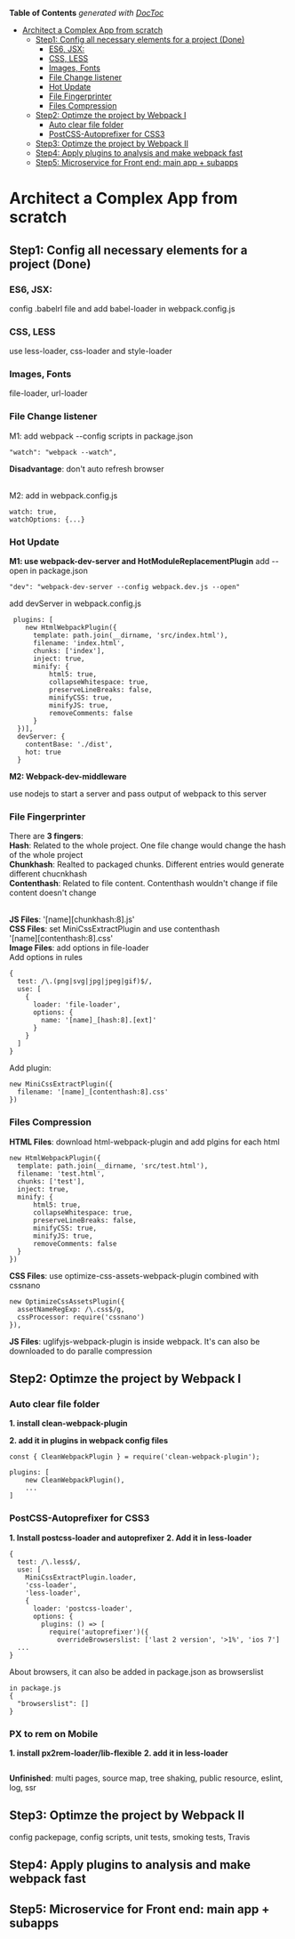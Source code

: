 <!-- START doctoc generated TOC please keep comment here to allow auto update -->
<!-- DON'T EDIT THIS SECTION, INSTEAD RE-RUN doctoc TO UPDATE -->
**Table of Contents**  *generated with [DocToc](https://github.com/thlorenz/doctoc)*

- [Architect a Complex App from scratch](#architect-a-complex-app-from-scratch)
  - [Step1: Config all necessary elements for a project (Done)](#step1-config-all-necessary-elements-for-a-project-done)
    - [ES6, JSX:](#es6-jsx)
    - [CSS, LESS](#css-less)
    - [Images, Fonts](#images-fonts)
    - [File Change listener](#file-change-listener)
    - [Hot Update](#hot-update)
    - [File Fingerprinter](#file-fingerprinter)
    - [Files Compression](#files-compression)
  - [Step2: Optimze the project by Webpack I](#step2-optimze-the-project-by-webpack-i)
    - [Auto clear file folder](#auto-clear-file-folder)
    - [PostCSS-Autoprefixer for CSS3](#postcss-autoprefixer-for-css3)
  - [Step3: Optimze the project by Webpack II](#step3-optimze-the-project-by-webpack-ii)
  - [Step4: Apply plugins to analysis and make webpack fast](#step4-apply-plugins-to-analysis-and-make-webpack-fast)
  - [Step5: Microservice for Front end: main app + subapps](#step5-microservice-for-front-end-main-app--subapps)

<!-- END doctoc generated TOC please keep comment here to allow auto update -->



# Architect a Complex App from scratch

## Step1: Config all necessary elements for a project (Done)
### ES6, JSX: ###
config .babelrl file and add babel-loader in webpack.config.js

### CSS, LESS ###
use less-loader, css-loader and style-loader

### Images, Fonts ###
file-loader, url-loader

### File Change listener ###
M1: add webpack --config scripts in package.json <br />
```
"watch": "webpack --watch",
```
**Disadvantage**: don't auto refresh browser<br />
<br />

M2: add in webpack.config.js
```
watch: true,
watchOptions: {...}
```

### Hot Update ###
**M1: use webpack-dev-server and HotModuleReplacementPlugin**
add --open in package.json
```
"dev": "webpack-dev-server --config webpack.dev.js --open"
```
add devServer in webpack.config.js
```
 plugins: [
    new HtmlWebpackPlugin({
      template: path.join(__dirname, 'src/index.html'),
      filename: 'index.html',
      chunks: ['index'],
      inject: true,
      minify: {
          html5: true,
          collapseWhitespace: true,
          preserveLineBreaks: false,
          minifyCSS: true,
          minifyJS: true,
          removeComments: false
      }
  })],
  devServer: {
    contentBase: './dist',
    hot: true
  }
```

**M2: Webpack-dev-middleware**

use nodejs to start a server and pass output of webpack to this server


### File Fingerprinter ###
There are **3 fingers**: <br />
**Hash**: Related to the whole project. One file change would change the hash of the whole project <br />
**Chunkhash**: Realted to packaged chunks. Different entries would generate different chucnkhash <br />
**Contenthash**: Related to file content. Contenthash wouldn't change if file content doesn't change<br />
<br />

**JS Files**: '[name][chunkhash:8].js'<br />
**CSS Files**: set MiniCssExtractPlugin and use contenthash<br />
'[name][contenthash:8].css'<br />
**Image Files**: add options in file-loader<br />
Add options in rules
```
{
  test: /\.(png|svg|jpg|jpeg|gif)$/,
  use: [
    {
      loader: 'file-loader',
      options: {
        name: '[name]_[hash:8].[ext]'
      }
    }
  ]
}
```
Add plugin:
```
new MiniCssExtractPlugin({
  filename: '[name]_[contenthash:8].css'
})
```

### Files Compression ### 
**HTML Files**: download html-webpack-plugin and add plgins for each html<br />
```
new HtmlWebpackPlugin({
  template: path.join(__dirname, 'src/test.html'),
  filename: 'test.html',
  chunks: ['test'],
  inject: true,
  minify: {
      html5: true,
      collapseWhitespace: true,
      preserveLineBreaks: false,
      minifyCSS: true,
      minifyJS: true,
      removeComments: false
  }
})
```
**CSS Files**: use optimize-css-assets-webpack-plugin combined with cssnano<br />
```
new OptimizeCssAssetsPlugin({
  assetNameRegExp: /\.css$/g,
  cssProcessor: require('cssnano')
}),
```
**JS Files**: uglifyjs-webpack-plugin is inside webpack. It's can also be downloaded to do paralle compression<br />

## Step2: Optimze the project by Webpack I
### Auto clear file folder ###
**1. install clean-webpack-plugin**

**2. add it in plugins in webpack config files**
```
const { CleanWebpackPlugin } = require('clean-webpack-plugin');

plugins: [
    new CleanWebpackPlugin(),
    ...
]
```

### PostCSS-Autoprefixer for CSS3 ###
**1. Install postcss-loader and autoprefixer**
**2. Add it in less-loader**
```
{
  test: /\.less$/,
  use: [
    MiniCssExtractPlugin.loader,
    'css-loader',
    'less-loader',
    {
      loader: 'postcss-loader',
      options: {
        plugins: () => [
          require('autoprefixer')({
            overrideBrowserslist: ['last 2 version', '>1%', 'ios 7']
  ...
}
```
About browsers, it can also be added in package.json as browserslist
```
in package.js
{
  "browserslist": []
}
```


### PX to rem on Mobile ###
**1. install px2rem-loader/lib-flexible**
**2. add it in less-loader**
```

```



**Unfinished**: multi pages, source map, tree shaking, public resource, eslint, log, ssr

## Step3: Optimze the project by Webpack II
config packepage, config scripts, unit tests, smoking tests, Travis

## Step4: Apply plugins to analysis and make webpack fast

## Step5: Microservice for Front end: main app + subapps
